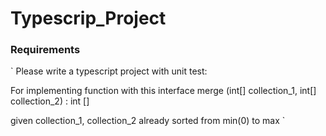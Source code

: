 # Typescrip_Project

### Requirements
` Please write a typescript project with unit test:

For implementing function with this interface
    merge (int[] collection_1, int[] collection_2) : int []

given
     collection_1, collection_2 already sorted from min(0) to max
`
